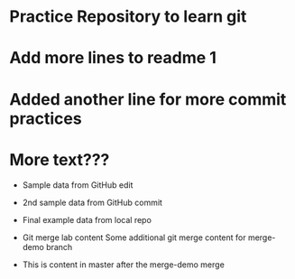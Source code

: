 # Practice Repository to learn git

# Add more lines to readme 1

# Added another line for more commit practices

# More text???

- Sample data from GitHub edit

- 2nd sample data from GitHub commit

- Final example data from local repo

- Git merge lab content
  Some additional git merge content for merge-demo branch

- This is content in master after the merge-demo merge
